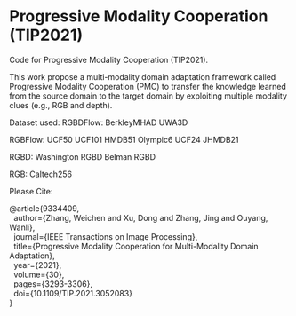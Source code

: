 # Progressive Modality Cooperation (TIP2021)

Code for Progressive Modality Cooperation (TIP2021). 

This work propose a multi-modality domain adaptation framework called Progressive Modality Cooperation (PMC) 
to transfer the knowledge learned from the source domain to the target domain by exploiting multiple modality clues (e.g., RGB and depth).

Dataset used:
RGBDFlow:
BerkleyMHAD
UWA3D

RGBFlow:
UCF50
UCF101
HMDB51
Olympic6
UCF24
JHMDB21

RGBD:
Washington RGBD
Belman RGBD

RGB:
Caltech256



Please Cite:

@article{9334409,  
&nbsp;&nbsp;author={Zhang, Weichen and Xu, Dong and Zhang, Jing and Ouyang, Wanli},  
&nbsp;&nbsp;journal={IEEE Transactions on Image Processing},  
&nbsp;&nbsp;title={Progressive Modality Cooperation for Multi-Modality Domain Adaptation},  
&nbsp;&nbsp;year={2021},  
&nbsp;&nbsp;volume={30},  
&nbsp;&nbsp;pages={3293-3306},  
&nbsp;&nbsp;doi={10.1109/TIP.2021.3052083}  
}
